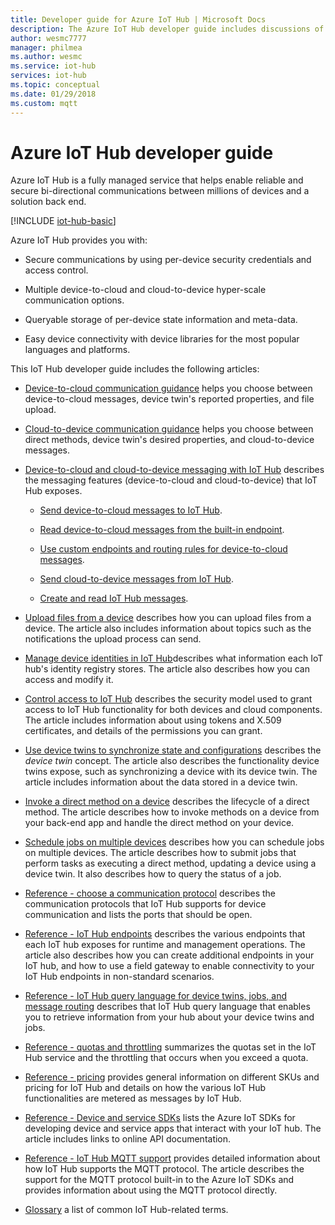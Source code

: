 ```yaml
---
title: Developer guide for Azure IoT Hub | Microsoft Docs
description: The Azure IoT Hub developer guide includes discussions of endpoints, security, the identity registry, device management, direct methods, device twins, file uploads, jobs, the IoT Hub query language, and messaging.
author: wesmc7777
manager: philmea
ms.author: wesmc
ms.service: iot-hub
services: iot-hub
ms.topic: conceptual
ms.date: 01/29/2018
ms.custom: mqtt
---
```


# Azure IoT Hub developer guide

Azure IoT Hub is a fully managed service that helps enable reliable and secure bi-directional communications between millions of devices and a solution back end.

[!INCLUDE [iot-hub-basic](../../includes/iot-hub-basic-partial.md)]

Azure IoT Hub provides you with:

* Secure communications by using per-device security credentials and access control.

* Multiple device-to-cloud and cloud-to-device hyper-scale communication options.

* Queryable storage of per-device state information and meta-data.

* Easy device connectivity with device libraries for the most popular languages and platforms.

This IoT Hub developer guide includes the following articles:

* [Device-to-cloud communication guidance](iot-hub-devguide-d2c-guidance.md) helps you choose between device-to-cloud messages, device twin's reported properties, and file upload.

* [Cloud-to-device communication guidance](iot-hub-devguide-c2d-guidance.md) helps you choose between direct methods, device twin's desired properties, and cloud-to-device messages.

* [Device-to-cloud and cloud-to-device messaging with IoT Hub](iot-hub-devguide-messaging.md) describes the messaging features (device-to-cloud and cloud-to-device) that IoT Hub exposes.

  * [Send device-to-cloud messages to IoT Hub](iot-hub-devguide-messages-d2c.md).

  * [Read device-to-cloud messages from the built-in endpoint](iot-hub-devguide-messages-read-builtin.md).

  * [Use custom endpoints and routing rules for device-to-cloud messages](iot-hub-devguide-messages-read-custom.md).

  * [Send cloud-to-device messages from IoT Hub](iot-hub-devguide-messages-c2d.md).

  * [Create and read IoT Hub messages](iot-hub-devguide-messages-construct.md).

* [Upload files from a device](iot-hub-devguide-file-upload.md) describes how you can upload files from a device. The article also includes information about topics such as the notifications the upload process can send.

* [Manage device identities in IoT Hub](iot-hub-devguide-identity-registry.md)describes what information each IoT hub's identity registry stores. The article also describes how you can access and modify it.

* [Control access to IoT Hub](iot-hub-devguide-security.md) describes the security model used to grant access to IoT Hub functionality for both devices and cloud components. The article includes information about using tokens and X.509 certificates, and details of the permissions you can grant.

* [Use device twins to synchronize state and configurations](iot-hub-devguide-device-twins.md) describes the *device twin* concept. The article also describes the functionality device twins expose, such as synchronizing a device with its device twin. The article includes information about the data stored in a device twin.

* [Invoke a direct method on a device](iot-hub-devguide-direct-methods.md) describes the lifecycle of a direct method. The article describes how to invoke methods on a device from your back-end app and handle the direct method on your device.

* [Schedule jobs on multiple devices](iot-hub-devguide-jobs.md) describes how you can schedule jobs on multiple devices. The article describes how to submit jobs that perform tasks as executing a direct method, updating a device using a device twin. It also describes how to query the status of a job.

* [Reference - choose a communication protocol](iot-hub-devguide-protocols.md) describes the communication protocols that IoT Hub supports for device communication and lists the ports that should be open.

* [Reference - IoT Hub endpoints](iot-hub-devguide-endpoints.md) describes the various endpoints that each IoT hub exposes for runtime and management operations. The article also describes how you can create additional endpoints in your IoT hub, and how to use a field gateway to enable connectivity to your IoT Hub endpoints in non-standard scenarios.

* [Reference - IoT Hub query language for device twins, jobs, and message routing](iot-hub-devguide-query-language.md) describes that IoT Hub query language that enables you to retrieve information from your hub about your device twins and jobs.

* [Reference - quotas and throttling](iot-hub-devguide-quotas-throttling.md) summarizes the quotas set in the IoT Hub service and the throttling that occurs when you exceed a quota.

* [Reference - pricing](iot-hub-devguide-pricing.md) provides general information on different SKUs and pricing for IoT Hub and details on how the various IoT Hub functionalities are metered as messages by IoT Hub.

* [Reference - Device and service SDKs](iot-hub-devguide-sdks.md) lists the Azure IoT SDKs for developing device and service apps that interact with your IoT hub. The article includes links to online API documentation.

* [Reference - IoT Hub MQTT support](iot-hub-mqtt-support.md) provides detailed information about how IoT Hub supports the MQTT protocol. The article describes the support for the MQTT protocol built-in to the Azure IoT SDKs and provides information about using the MQTT protocol directly.

* [Glossary](iot-hub-devguide-glossary.md) a list of common IoT Hub-related terms.